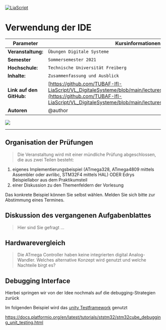 <!--
author:   Sebastian Zug, Karl Fessel
email:    sebastian.zug@informatik.tu-freiberg.de

version:  0.0.4
language: de
narrator: Deutsch Female

import:  https://raw.githubusercontent.com/liascript-templates/plantUML/master/README.md
         https://github.com/LiaTemplates/AVR8js/main/README.md

icon: https://upload.wikimedia.org/wikipedia/commons/d/de/Logo_TU_Bergakademie_Freiberg.svg
-->

[![LiaScript](https://raw.githubusercontent.com/LiaScript/LiaScript/master/badges/course.svg)](https://liascript.github.io/course/?https://github.com/TUBAF-IfI-LiaScript/VL_DigitaleSysteme/main/exercises/05_Zusammenfassung.md#1)

# Verwendung der IDE

| Parameter                | Kursinformationen                                                                                                                                                                    |
| ------------------------ | ------------------------------------------------------------------------------------------------------------------------------------------------------------------------------------ |
| **Veranstaltung:**       | `Übungen Digitale Systeme`                                                                                                                                                      |
| **Semester**             | `Sommersemester 2021`                                                                                                                                                                |
| **Hochschule:**          | `Technische Universität Freiberg`                                                                                                                                                    |
| **Inhalte:**             | `Zusammenfassung und Ausblick`                                                                                            |
| **Link auf den GitHub:** | [https://github.com/TUBAF-IfI-LiaScript/VL_DigitaleSysteme/blob/main/lectures/05_Zusammenfassung.md](https://github.com/TUBAF-IfI-LiaScript/VL_DigitaleSysteme/blob/main/lectures/05_Zusammenfassung.md) |
| **Autoren**              | @author                                                                                                                                                                              |

![](https://media.giphy.com/media/3gttGAxMSSofe/giphy-downsized.gif)

---

## Organisation der Prüfungen

> Die Veranstaltung wird mit einer mündliche Prüfung abgeschlossen, die aus zwei Teilen besteht:

1. eigenes Implementierungsbeispiel (ATmega328, ATmega4809 mittels Assembler oder avrlibc, STM32F4 mittels HAL) ODER Edrys Beispiellabor aus dem Praktikumsteil
2. einer Diskussion zu den Themenfeldern der Vorlesung

Das konkrete Beispiel können Sie selbst wählen. Melden Sie sich bitte zur Abstimmung eines Termines.

## Diskussion des vergangenen Aufgabenblattes

> Hier sind Sie gefragt ...

## Hardwarevergleich

> Die ATmega Controller haben keine integrierten digital Analog-Wandler. Welches alternative Konzept wird genutzt und welche Nachteile birgt es?


## Debugging Interface

Hierbei springen wir von der Idee nochmals auf die debugging-Strategien zurück

Im folgenden Beispiel wird das [unity Testframework](https://github.com/ThrowTheSwitch/Unity#unity-test-api) genutzt

https://docs.platformio.org/en/latest/tutorials/ststm32/stm32cube_debugging_unit_testing.html
